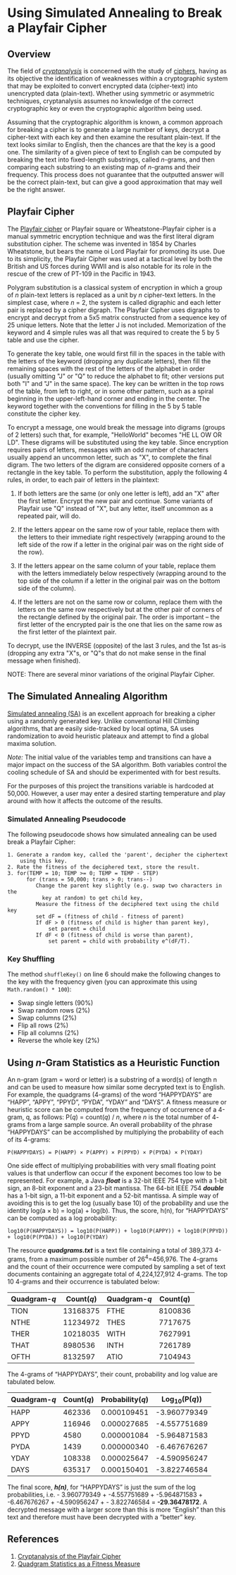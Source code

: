 # Using Simulated Annealing to Break a Playfair Cipher
 
## Overview

The field of [*cryptanalysis*](https://en.wikipedia.org/wiki/Cryptanalysis) is concerned with the study of [ciphers](https://en.wikipedia.org/wiki/Cipher),
 having as its objective the identification of weaknesses within a cryptographic system that may be exploited to convert
encrypted data (cipher-text) into unencrypted data (plain-text). Whether using symmetric or
asymmetric techniques, cryptanalysis assumes no knowledge of the correct cryptographic key
or even the cryptographic algorithm being used.

Assuming that the cryptographic algorithm is known, a common approach for breaking a cipher
is to generate a large number of keys, decrypt a cipher-text with each key and then examine the
resultant plain-text. If the text looks similar to English, then the chances are that the key is a
good one. The similarity of a given piece of text to English can be computed by breaking the
text into fixed-length substrings, called *n*-grams, and then comparing each substring to an
existing map of *n*-grams and their frequency. This process does not guarantee that the outputted
answer will be the correct plain-text, but can give a good approximation that may well be the
right answer.

## Playfair Cipher

The [Playfair cipher](https://en.wikipedia.org/wiki/Playfair_cipher) or Playfair square or Wheatstone-Playfair cipher is a manual symmetric encryption technique and was
the first literal digram substitution cipher. The scheme was invented in 1854 by Charles Wheatstone, but bears the name
oi Lord Playfair for promoting its use. Due to its simplicity, the Playfair Cipher was used at a tactical level by both the British and US forces
during WWII and is also notable for its role in the rescue of the crew of PT-109 in the Pacific
in 1943.

Polygram substitution is a classical system of encryption in which a group of *n* plain-text letters
is replaced as a unit by *n* cipher-text letters. In the simplest case, where *n* = 2, the system is
called digraphic and each letter pair is replaced by a cipher digraph. The Playfair Cipher uses
digraphs to encrypt and decrypt from a 5x5 matrix constructed from a sequence key of 25
unique letters. Note that the letter J is not included. Memorization of the keyword and 4 simple rules was all that was
required to create the 5 by 5 table and use the cipher.

To generate the key table, one would first fill in the spaces in the table with the letters of the keyword (dropping any
duplicate letters), then fill the remaining spaces with the rest of the letters of the alphabet in order (usually
omitting "J" or "Q" to reduce the alphabet to fit; other versions put both "I" and "J" in the same space). The key can
be written in the top rows of the table, from left to right, or in some other pattern, such as a spiral beginning in the
upper-left-hand corner and ending in the center. The keyword together with the conventions for filling in the 5 by 5
table constitute the cipher key.

To encrypt a message, one would break the message into digrams (groups of 2 letters) such that, for example,
"HelloWorld" becomes "HE LL OW OR LD". These digrams will be substituted using the key table. Since encryption requires
pairs of letters, messages with an odd number of characters usually append an uncommon letter, such as "X", to complete
the final digram. The two letters of the digram are considered opposite corners of a rectangle in the key table. To
perform the substitution, apply the following 4 rules, in order, to each pair of letters in the plaintext:

1. If both letters are the same (or only one letter is left), add an "X" after the first letter. Encrypt the new pair and
continue. Some variants of Playfair use "Q" instead of "X", but any letter, itself uncommon as a repeated pair, will do.

2. If the letters appear on the same row of your table, replace them with the letters to their immediate right
   respectively (wrapping around to the left side of the row if a letter in the original pair was on the right side of
the row).

3. If the letters appear on the same column of your table, replace them with the letters immediately below respectively
   (wrapping around to the top side of the column if a letter in the original pair was on the bottom side of the
column).

4. If the letters are not on the same row or column, replace them with the letters on the same row respectively but at
   the other pair of corners of the rectangle defined by the original pair. The order is important – the first letter of
the encrypted pair is the one that lies on the same row as the first letter of the plaintext pair.

To decrypt, use the INVERSE (opposite) of the last 3 rules, and the 1st as-is (dropping any extra "X"s, or "Q"s that do
not make sense in the final message when finished).

NOTE: There are several minor variations of the original Playfair Cipher.

## The Simulated Annealing Algorithm

[Simulated annealing (SA)](https://en.wikipedia.org/wiki/Simulated_annealing) is an excellent approach for breaking a cipher using a randomly
generated key. Unlike conventional Hill Climbing algorithms, that are easily side-tracked by
local optima, SA uses randomization to avoid heuristic plateaux and attempt to find a global
maxima solution. 

*Note:* The initial value of the variables temp and transitions can have a
major impact on the success of the SA algorithm. Both variables control the cooling schedule
of SA and should be experimented with for best results. 

For the purposes of this project the transitions variable is hardcoded at 50,000. However, a user may enter 
a desired starting temperature and play around with how it affects the outcome of the results.

### Simulated Annealing Pseudocode
The following pseudocode shows how simulated annealing can be used break
a Playfair Cipher:

```
1. Generate a random key, called the 'parent', decipher the ciphertext 
    using this key. 
2. Rate the fitness of the deciphered text, store the result.
3. for(TEMP = 10; TEMP >= 0; TEMP = TEMP - STEP)
      for (trans = 50,000; trans > 0; trans--)
         Change the parent key slightly (e.g. swap two characters in the 
           key at random) to get child key, 
         Measure the fitness of the deciphered text using the child key
         set dF = (fitness of child - fitness of parent)
         If dF > 0 (fitness of child is higher than parent key), 
             set parent = child
         If dF < 0 (fitness of child is worse than parent), 
             set parent = child with probability e^(dF/T). 
```

### Key Shuffling
The method `shuffleKey()` on line 6 should make the following changes to the key with the
frequency given (you can approximate this using `Math.random() * 100`):

- Swap single letters (90%)
- Swap random rows (2%)
- Swap columns (2%)
- Flip all rows (2%)
- Flip all columns (2%)
- Reverse the whole key (2%)

## Using *n*-Gram Statistics as a Heuristic Function
An n-gram (gram = word or letter) is a substring of a word(s) of length n and can be used to
measure how similar some decrypted text is to English. For example, the quadgrams (4-grams)
of the word “HAPPYDAYS” are “HAPP”, “APPY”, “PPYD”, “PYDA”, “YDAY” and
“DAYS”. A fitness measure or heuristic score can be computed from the frequency of
occurrence of a 4-gram, q, as follows: P(*q*) = count(*q*) / *n*, where *n* is the total number of 4-
grams from a large sample source. An overall probability of the phrase “HAPPYDAYS” can
be accomplished by multiplying the probability of each of its 4-grams:

```
P(HAPPYDAYS) = P(HAPP) × P(APPY) × P(PPYD) × P(PYDA) × P(YDAY)
```

One side effect of multiplying probabilities with very small floating point values is that
underflow can occur if the exponent becomes too low to be represented. For example, a Java
**_float_** is a 32-bit IEEE 754 type with a 1-bit sign, an 8-bit exponent and a 23-bit mantissa. The
64-bit IEEE 754 __*double*__ has a 1-bit sign, a 11-bit exponent and a 52-bit mantissa. A simple way
of avoiding this is to get the log (usually base 10) of the probability and use the identity log(a
× b) = log(a) + log(b). Thus, the score, h(n), for “HAPPYDAYS” can be computed as a log
probability:

```
log10(P(HAPPYDAYS)) = log10(P(HAPP)) + log10(P(APPY)) + log10(P(PPYD)) + log10(P(PYDA)) + log10(P(YDAY)
```

The resource **_quadgrams.txt_** is a text file containing a total of 389,373 4-grams, from a
maximum possible number of 26<sup>4</sup>=456,976. The 4-grams and the count of their occurrence
were computed by sampling a set of text documents containing an aggregate total of
4,224,127,912 4-grams. The top 10 4-grams and their occurrence is tabulated below:

| Quadgram-*q* | Count(*q*) | Quadgram-*q* | Count(*q*) |
| ------------ | ---------- | ------------ | ---------- |
| TION         | 13168375   | FTHE         | 8100836    |
| NTHE         | 11234972   | THES         | 7717675    |
| THER         | 10218035   | WITH         | 7627991    |
| THAT         | 8980536    | INTH         | 7261789    |
| OFTH         | 8132597    | ATIO         | 7104943    |

The 4-grams of “HAPPYDAYS”, their count, probability and log value are tabulated below.

| Quadgram-*q* | Count(*q*) | Probability(*q*) | Log<sub>10</sub>(P(*q*)) |
| ------------ | ---------- | ---------------- | ------------------------ |
| HAPP         | 462336     | 0.000109451      | -3.960779349             |
| APPY         | 116946     | 0.000027685      | -4.557751689             |
| PPYD         | 4580       | 0.000001084      | -5.964871583             |
| PYDA         | 1439       | 0.000000340      | -6.467676267             |
| YDAY         | 108338     | 0.000025647      | -4.590956247             |
| DAYS         | 635317     | 0.000150401      | -3.822746584             |

The final score, **_h(n)_**, for “HAPPYDAYS” is just the sum of the log probabilities, i.e. -
3.960779349 + -4.557751689 + -5.964871583 + -6.467676267 + -4.590956247 + -
3.822746584 = **-29.36478172**. A decrypted message with a larger score than this is more
“English” than this text and therefore must have been decrypted with a “better” key.

## References

1. [Cryptanalysis of the Playfair Cipher](http://practicalcryptography.com/cryptanalysis/stochastic-searching/cryptanalysis-playfair/)
2. [Quadgram Statistics as a Fitness Measure](http://practicalcryptography.com/cryptanalysis/text-characterisation/quadgrams/)

